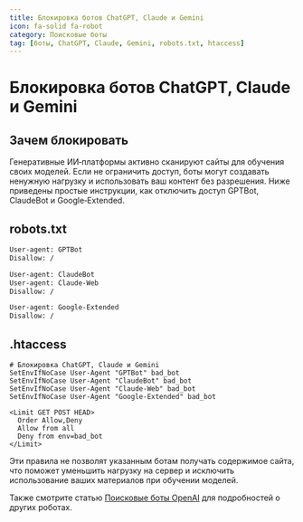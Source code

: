 ```yaml
---
title: Блокировка ботов ChatGPT, Claude и Gemini
icon: fa-solid fa-robot
category: Поисковые боты
tag: [боты, ChatGPT, Claude, Gemini, robots.txt, htaccess]
---
```


# Блокировка ботов ChatGPT, Claude и Gemini

## Зачем блокировать

Генеративные ИИ‑платформы активно сканируют сайты для обучения своих моделей. Если не ограничить доступ, боты могут создавать ненужную нагрузку и использовать ваш контент без разрешения. Ниже приведены простые инструкции, как отключить доступ GPTBot, ClaudeBot и Google‑Extended.

## robots.txt

```robots.txt
User-agent: GPTBot
Disallow: /

User-agent: ClaudeBot
User-agent: Claude-Web
Disallow: /

User-agent: Google-Extended
Disallow: /
```

## .htaccess

```apacheconf
# Блокировка ChatGPT, Claude и Gemini
SetEnvIfNoCase User-Agent "GPTBot" bad_bot
SetEnvIfNoCase User-Agent "ClaudeBot" bad_bot
SetEnvIfNoCase User-Agent "Claude-Web" bad_bot
SetEnvIfNoCase User-Agent "Google-Extended" bad_bot

<Limit GET POST HEAD>
  Order Allow,Deny
  Allow from all
  Deny from env=bad_bot
</Limit>
```

Эти правила не позволят указанным ботам получать содержимое сайта, что поможет уменьшить нагрузку на сервер и исключить использование ваших материалов при обучении моделей.

Также смотрите статью [Поисковые боты OpenAI](/cookbook/server/chatgpt_bot) для подробностей о других роботах.
